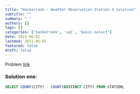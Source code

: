 ```yaml
---
title: "Hackerrank - Weather Observation Station 4 solution"
subtitle: ""
summary: " "
authors: []
tags: []
categories: ['hackerrank', 'sql', 'basic-select']
date: 2021-06-01
lastmod: 2021-06-01
featured: false
draft: false
---
```

Problem [link](https://www.hackerrank.com/challenges/weather-observation-station-4)

### Solution one:

```sql
SELECT COUNT(CITY) - COUNT(DISTINCT CITY) FROM STATION;
```
